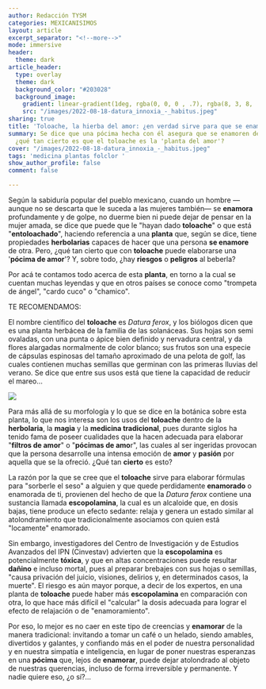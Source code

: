 ```yaml
---
author: Redacción TYSM
categories: MEXICANISIMOS
layout: article
excerpt_separator: "<!--more-->"
mode: immersive
header:
  theme: dark
article_header:
  type: overlay
  theme: dark
  background_color: "#203028"
  background_image:
    gradient: linear-gradient(1deg, rgba(0, 0, 0 , .7), rgba(8, 3, 8, .9))
    src: "/images/2022-08-18-datura_innoxia_-_habitus.jpeg"
sharing: true
title: 'Toloache, la hierba del amor: ¿en verdad sirve para que se enamoren de ti?'
summary: Se dice que una pócima hecha con él asegura que se enamoren de ti, pero,
  ¿qué tan cierto es que el toloache es la 'planta del amor'?
cover: "/images/2022-08-18-datura_innoxia_-_habitus.jpeg"
tags: 'medicina plantas folclor '
show_author_profile: false
comment: false

---
```

Según la sabiduría popular del pueblo mexicano, cuando un hombre —aunque no se descarta que le suceda a las mujeres también— se **enamora** profundamente y de golpe, no duerme bien ni puede dejar de pensar en la mujer amada, se dice que puede que le "hayan dado **toloache**" o que está "**entoloachado**", haciendo referencia a una **planta** que, según se dice, tiene propiedades **herbolarias** capaces de hacer que una persona **se enamore** de otra. Pero, ¿qué tan cierto que con **toloache** puede elaborarse una '**pócima de amor**'? Y, sobre todo, ¿hay **riesgos** o **peligros** al beberla?

Por acá te contamos todo acerca de esta **planta**, en torno a la cual se cuentan muchas leyendas y que en otros países se conoce como "trompeta de ángel", "cardo cuco" o "chamico".

TE RECOMENDAMOS:

El nombre científico del **toloache** es _Datura ferox_, y los biólogos dicen que es una planta herbácea de la familia de las solanáceas. Sus hojas son semi ovaladas, con una punta o ápice bien definido y nervadura central, y da flores alargadas normalmente de color blanco; sus frutos son una especie de cápsulas espinosas del tamaño aproximado de una pelota de golf, las cuales contienen muchas semillas que germinan con las primeras lluvias del verano. Se dice que entre sus usos está que tiene la capacidad de reducir el mareo…

![](https://upload.wikimedia.org/wikipedia/commons/9/9c/Datura_feroz_%288706452554%29.jpg)

Para más allá de su morfología y lo que se dice en la botánica sobre esta planta, lo que nos interesa son los usos del **toloache** dentro de la **herbolaria**, la **magia** y la **medicina tradicional**, pues durante siglos ha tenido fama de poseer cualidades que la hacen adecuada para elaborar "**filtros de amor**" o "**pócimas de amo**r", las cuales al ser ingeridas provocan que la persona desarrolle una intensa emoción de **amor** y **pasión** por aquella que se la ofreció. ¿Qué tan **cierto** es esto?

La razón por la que se cree que el **toloache** sirve para elaborar fórmulas para "sorberle el seso" a alguien y que quede perdidamente **enamorado** o enamorada de ti, provienen del hecho de que la _Datura ferox_ contiene una sustancia llamada **escopolamina**, la cual es un alcaloide que, en dosis bajas, tiene produce un efecto sedante: relaja y genera un estado similar al atolondramiento que tradicionalmente asociamos con quien está "locamente" enamorado. 

Sin embargo, investigadores del Centro de Investigación y de Estudios Avanzados del IPN (Cinvestav) advierten que la **escopolamina** es potencialmente **tóxica**, y que en altas concentraciones puede resultar **dañino** e incluso mortal, pues al preparar brebajes con sus hojas o semillas, "causa privación del juicio, visiones, delirios y, en determinados casos, la muerte". El riesgo es aún mayor porque, a decir de los expertos, en una planta de **toloache** puede haber más **escopolamina** en comparación con otra, lo que hace más difícil el "calcular" la dosis adecuada para lograr el efecto de relajación o de "enamoramiento".

Por eso, lo mejor es no caer en este tipo de creencias y **enamorar** de la manera tradicional: invitando a tomar un café o un helado, siendo amables, divertidos y galantes, y confiando más en el poder de nuestra personalidad y en nuestra simpatía e inteligencia, en lugar de poner nuestras esperanzas en una **pócima** que, lejos de **enamorar**, puede dejar atolondrado al objeto de nuestras querencias, incluso de forma irreversible y permanente. Y nadie quiere eso, ¿o sí?…